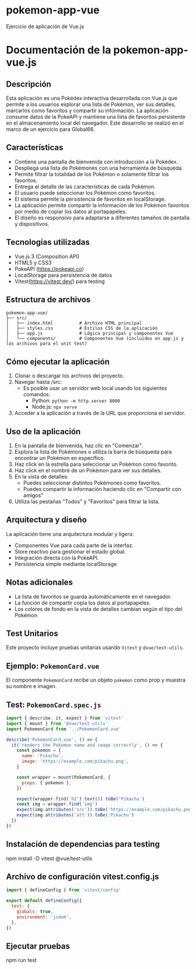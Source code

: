 # pokemon-app-vue
Ejercicio de aplicación de Vue.js 

# Documentación de la pokemon-app-vue.js

## Descripción
Esta aplicación es una Pokédex interactiva desarrollada con Vue.js que permite a los usuarios explorar una lista de Pokémon, ver sus detalles, marcarlos como favoritos y compartir su información. La aplicación consume datos de la PokeAPI y mantiene una lista de favoritos persistente en el almacenamiento local del navegador.
Este desarrollo se realizó en el marco de un ejercicio para Global66.

## Características
- Contiene una pantalla de bienvenida con introducción a la Pokédex.
- Despliega una lista de Pokémones con una herramienta de búsqueda.
- Permite filtrar la totalidad de los Pokémon o solamente filtrar los favoritos.
- Entrega el detalle de las características de cada Pokémon.
- El usuario puede seleccionar los Pokémon como favoritos.
- El sistema permite la persistencia de favoritos en localStorage.
- La aplicación permite compartir la información de los Pokémon favoritos por medio de copiar los datos al portapapeles.
- El diseño es responsivo para adaptarse a diferentes tamaños de pantalla y dispositivos.

## Tecnologías utilizadas
- Vue.js 3 (Composition API)
- HTML5 y CSS3
- PokeAPI (https://pokeapi.co)
- LocalStorage para persistencia de datos
- Vitest(https://vitest.dev/) para testing

## Estructura de archivos
```
pokemon-app-vue/
├── src/
│   ├── index.html          # Archivo HTML principal
│   ├── styles.css          # Estilos CSS de la aplicación
│   ├── app.js              # Lógica principal y componentes Vue
│   └── components/         # Componentes Vue (incluidos en app.js y los archivos para el unit test)
```

## Cómo ejecutar la aplicación
1. Clonar o descargar los archivos del proyecto.
2. Navegar hasta /src:
   - Es posible usar un servidor web local usando los siguientes comandos:
     - Python: `python -m http.server 8000`
     - Node.js: `npx serve`
3. Acceder a la aplicación a través de la URL que proporciona el servidor.


## Uso de la aplicación
1. En la pantalla de bienvenida, haz clic en "Comenzar".
2. Explora la lista de Pokémones o utiliza la barra de búsqueda para encontrar un Pokémon en específico.
3. Haz click en la estrella para seleccionar un Pokémon como favorito.
4. Haz click en el nombre de un Pokémon para ver sus detalles.
5. En la vista de detalles:
   - Puedes seleccionar distintos Pokémones como favoritos.
   - Puedes compartir la información haciendo clic en "Compartir con amigos"
6. Utiliza las pestañas "Todos" y "Favoritos" para filtrar la lista.

## Arquitectura y diseño
La aplicación tiene una arquitectura modular y ligera:
- Componentes Vue para cada parte de la interfaz.
- Store reactivo para gestionar el estado global.
- Integración directa con la PokeAPI.
- Persistencia simple mediante localStorage

## Notas adicionales
- La lista de favoritos se guarda automáticamente en el navegador.
- La función de compartir copia los datos al portapapeles.
- Los colores de fondo en la vista de detalles cambian según el tipo del Pokémon

## Test Unitarios

Este proyecto incluye pruebas unitarias usando `Vitest` y `@vue/test-utils`.

## Ejemplo: `PokemonCard.vue`

El componente `PokemonCard` recibe un objeto `pokemon` como prop y muestra su nombre e imagen.

## Test: `PokemonCard.spec.js`

```js
import { describe, it, expect } from 'vitest'
import { mount } from '@vue/test-utils'
import PokemonCard from '../PokemonCard.vue'

describe('PokemonCard.vue', () => {
  it('renders the Pokémon name and image correctly', () => {
    const pokemon = {
      name: 'Pikachu',
      image: 'https://example.com/pikachu.png',
    }

    const wrapper = mount(PokemonCard, {
      props: { pokemon },
    })

    expect(wrapper.find('h2').text()).toBe('Pikachu')
    const img = wrapper.find('img')
    expect(img.attributes('src')).toBe('https://example.com/pikachu.png')
    expect(img.attributes('alt')).toBe('Pikachu')
  })
})
```
## Instalación de dependencias para testing

npm install -D vitest @vue/test-utils

## Archivo de configuración vitest.config.js
```js
import { defineConfig } from 'vitest/config'

export default defineConfig({
  test: {
    globals: true,
    environment: 'jsdom',
  },
})
```

## Ejecutar pruebas

npm run test
